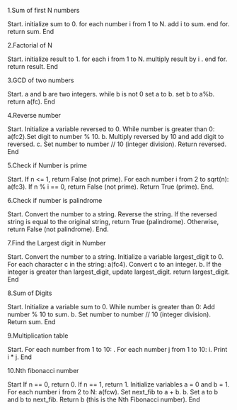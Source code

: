 1.Sum of first N numbers

Start.
initialize sum to 0.
for each number i from 1 to N.
add i to sum.
end for.
return sum.
End

2.Factorial of N

Start.
initialize result to 1.
for each i from 1 to N.
multiply result by i .
end for.
return result.
End 

3.GCD of two numbers

Start.
a and b are two integers.
while b is not 0
set a to b.
set b to a%b.
return a(fc).
End

4.Reverse number

Start.
Initialize a variable reversed to 0.
While number is greater than 0:
   a(fc2).Set digit to number % 10.
   b. Multiply reversed by 10 and add digit to reversed.
   c. Set number to number // 10 (integer division).
   Return reversed.
End

5.Check if Number is prime

Start.
If n <= 1, return False (not prime).
For each number i from 2 to sqrt(n):
   a(fc3). If n % i == 0, return False (not prime).
Return True (prime).
End.


6.Check if number is palindrome

Start.
Convert the number to a string.
Reverse the string.
If the reversed string is equal to the original string, return True (palindrome).
Otherwise, return False (not palindrome).
End.

7.Find the Largest digit in Number

Start.
 Convert the number to a string.
Initialize a variable largest_digit to 0.
For each character c in the string:
   a(fc4). Convert c to an integer.
   b. If the integer is greater than largest_digit, update largest_digit.
return largest_digit.
End

8.Sum of Digits

Start.
Initialize a variable sum to 0.
While number is greater than 0:
    Add number % 10 to sum.
   b. Set number to number // 10 (integer division).
Return sum.
End

9.Multiplication table

Start.
For each number  from 1 to 10:
   . For each number j from 1 to 10:
   i. Print i * j.
End

10.Nth fibonacci number

Start
If n == 0, return 0.
If n == 1, return 1.
Initialize variables a = 0 and b = 1.
For each number i from 2 to N:
   a(fcw). Set next_fib to a + b.
   b. Set a to b and b to next_fib.
Return b (this is the Nth Fibonacci number).
End



